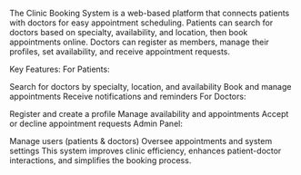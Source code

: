 The Clinic Booking System is a web-based platform that connects patients with doctors for easy appointment scheduling. Patients can search for doctors based on specialty, availability, and location, then book appointments online. Doctors can register as members, manage their profiles, set availability, and receive appointment requests.

Key Features:
For Patients:

Search for doctors by specialty, location, and availability
Book and manage appointments
Receive notifications and reminders
For Doctors:

Register and create a profile
Manage availability and appointments
Accept or decline appointment requests
Admin Panel:

Manage users (patients & doctors)
Oversee appointments and system settings
This system improves clinic efficiency, enhances patient-doctor interactions, and simplifies the booking process.
